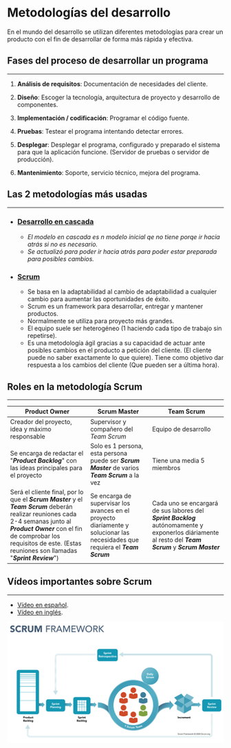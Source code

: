 # Metodologías del desarrollo

En el mundo del desarrollo se utilizan diferentes metodologías para crear un producto con el fin de desarrollar de forma más rápida y efectiva.

## Fases del proceso de desarrollar un programa

---

1. **Análisis de requisitos**: Documentación de necesidades del cliente.

2. **Diseño**: Escoger la tecnología, arquitectura de proyecto y desarrollo de componentes.

3. **Implementación / codificación**: Programar el código fuente.

4. **Pruebas**: Testear el programa intentando detectar errores.

5. **Desplegar**: Desplegar el programa, configurado y preparado el sistema para que la aplicación funcione. (Servidor de pruebas o servidor de producción).

6. **Mantenimiento**: Soporte, servicio técnico, mejora del programa.

## Las 2 metodologías más usadas

---

- ### <u> Desarrollo en cascada </u>

  - *El modelo en cascada es n modelo inicial qe no tiene porqe ir hacia atrás si no es necesario.*
  - *Se actualizó para poder ir hacia atrás para poder estar preparada para posibles cambios.*

- ### <u> Scrum </u>

  - Se basa en la adaptabilidad al cambio de adaptabilidad a cualquier cambio para aumentar las oportunidades de éxito.
  - Scrum es un framework para desarrollar, entregar y mantener productos.
  - Normalmente se utiliza para proyecto más grandes.
  - El equipo suele ser heterogéneo (1 haciendo cada tipo de trabajo sin repetirse).
  - Es una metodología ágil gracias a su capacidad de actuar ante posibles cambios en el producto a petición del cliente. (El cliente puede no saber exactamente lo que quiere). Tiene como objetivo dar respuesta a los cambios del cliente (Que pueden ser a última hora).

## Roles en la metodología Scrum

---

| Product Owner | Scrum Master | Team Scrum |
| -- | -- | -- |
| Creador del proyecto, idea y máximo responsable | Supervisor y compañero del *Team Scrum* | Equipo de desarrollo |
| Se encarga de redactar el "***Product Backlog***" con las ideas principales para el proyecto | Solo es 1 persona, esta persona puede ser ***Scrum Master*** de varios ***Team Scrum*** a la vez | Tiene una media 5 miembros
| Será el cliente final, por lo que el ***Scrum Master*** y el ***Team Scrum*** deberán realizar reuniones cada 2-4 semanas junto al ***Product Owner*** con el fin de comprobar los requisitos de este. (Estas reuniones son llamadas "***Sprint Review***") | Se encarga de supervisar los avances en el proyecto diaríamente y solucionar las necesidades que requiera el ***Team Scrum*** | Cada uno se encargará de sus labores del ***Sprint Backlog*** autónomamente y exponerlos diáriamente al resto del ***Team Scrum*** y ***Scrum Master*** |

## Vídeos importantes sobre Scrum

---

- <u> [Vídeo en español](https://www.youtube.com/watch?v=P25JP0u6UKw)</u>.
- <u> [Vídeo en inglés](https://www.youtube.com/watch?v=9TycLR0TqFA&t)</u>.

![Imagen Scrum](Scrum.png)
